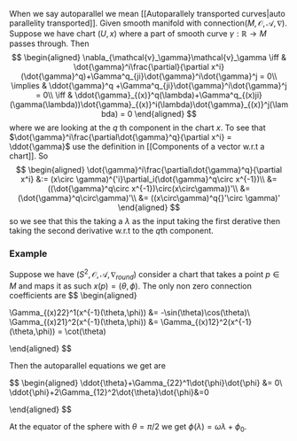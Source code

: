 When we say autoparallel we mean [[Autoparallely transported curves|auto parallelity transported]]. Given smooth manifold with connection$(M,\mathcal{O},\mathcal{A},\nabla)$. Suppose we have chart $(U,x)$ where a part of smooth curve $\gamma:\mathbb{R}\rightarrow M$ passes through. Then
$$
\begin{aligned}
\nabla_{\mathcal{v}_\gamma}\mathcal{v}_\gamma \iff & \dot{\gamma}^i\frac{\partial}{\partial x^i}(\dot{\gamma}^q)+\Gamma^q_{ji}\dot{\gamma}^i\dot{\gamma}^j = 0\\
\implies & \ddot{\gamma}^q +\Gamma^q_{ji}\dot{\gamma}^i\dot{\gamma}^j = 0\\
\iff & \ddot{\gamma}_{(x)}^q(\lambda)+\Gamma^q_{(x)ji}(\gamma(\lambda))\dot{\gamma}_{(x)}^i(\lambda)\dot{\gamma}_{(x)}^j(\lambda) = 0
\end{aligned}
$$
where we are looking at the $q$ th component in the chart $x$. To see that $\dot{\gamma}^i\frac{\partial\dot{\gamma}^q}{\partial x^i} = \ddot{\gamma}$ use the definition in [[Components of a vector w.r.t a chart]]. So 
$$
\begin{aligned}
\dot{\gamma}^i\frac{\partial\dot{\gamma}^q}{\partial x^i} &:= (x\circ \gamma)^{'i}\partial_i(\dot{\gamma}^q\circ x^{-1})\\
&= ((\dot{\gamma}^q\circ x^{-1})\circ(x\circ\gamma))'\\
&= (\dot{\gamma}^q\circ\gamma)'\\
&= ((x\circ\gamma)^q{}'\circ \gamma)'
\end{aligned}
$$
so we see that this the taking a $\lambda$ as the input taking the first derative then taking the second derivative w.r.t to the $q$th component.

### Example
Suppose we have $(S^2,\mathcal{O},\mathcal{A},\nabla_{round})$ consider a chart that takes a point $p\in M$ and maps it as such $x(p) = (\theta,\phi)$. The only non zero connection coefficients are 
$$
\begin{aligned}

\Gamma_{(x)22}^1(x^{-1}(\theta,\phi)) &= -\sin(\theta)\cos(\theta)\\
\Gamma_{(x)21}^2(x^{-1}(\theta,\phi)) &= \Gamma_{(x)12}^2(x^{-1}(\theta,\phi)) = \cot(\theta)

\end{aligned}
$$

Then the autoparallel equations we get are 

$$
\begin{aligned}
\ddot{\theta}+\Gamma_{22}^1\dot{\phi}\dot{\phi} &= 0\\
\ddot{\phi}+2\Gamma_{12}^2\dot{\theta}\dot{\phi}&=0

\end{aligned}
$$

At the equator of the sphere with $\theta = \pi/2$ we get $\phi(\lambda) = \omega\lambda+\phi_0$.